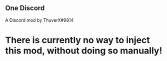 ## One Discord

A Discord mod by ThuverX#9814

# There is currently no way to inject this mod, without doing so manually!